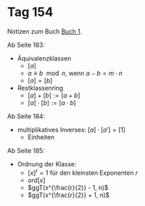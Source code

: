# Tag 154

Notizen zum Buch [Buch 1](../Buch1.md).

Ab Seite 183:
* Äquivalenzklassen
  - $[a]$
  - $a \equiv b \mod n$, wenn $a - b = m \cdot n$
  - $[a] = [b]$
* Restklassenring
  - $[a] + [b] := [a + b]$
  - $[a] \cdot [b] := [a \cdot b]$

Ab Seite 184:
* multiplikatives Inverses: $[a] \cdot [a'] = [1]$
  - Einheiten

Ab Seite 185:
* Ordnung der Klasse:
  - $[x]^{r} = 1$ für den kleinsten Exponenten $r$
  - $ord[x]$
  - $ggT(x^{\frac{r}{2}} - 1, n)$
  - $ggT(x^{\frac{r}{2}} + 1, n)$
